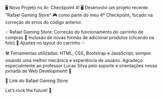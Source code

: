 🖥️ Novo Projeto no Ar: Checkpoint 4! 🖥️ Desenvolvi um projeto recente: "Rafael Gaming Store" 🎮 como parte do meu 4º Checkpoint, focado na correção de erros do código anterior.

💡 Rafael Gaming Store: Correção do funcionamento do carrinho de compras 🛒 Inclusão de novas formas de adicionar produtos (clicando na foto) 📸 Ajustes no layout do carrinho ✨

🛠️ Ferramentas utilizadas: HTML, CSS, Bootstrap e JavaScript, sempre visando uma melhor mecânica e experiência de usuário. Agradeço especialmente ao professor Lucas Silva pelo suporte e orientações nessa jornada de Web Development! 🙌

🔗 Link do Rafael Gaming Store:

Let’s rock the future! 🎸
